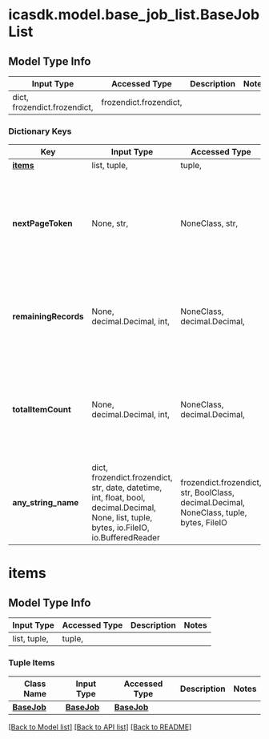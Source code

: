 # icasdk.model.base_job_list.BaseJobList

## Model Type Info
Input Type | Accessed Type | Description | Notes
------------ | ------------- | ------------- | -------------
dict, frozendict.frozendict,  | frozendict.frozendict,  |  | 

### Dictionary Keys
Key | Input Type | Accessed Type | Description | Notes
------------ | ------------- | ------------- | ------------- | -------------
**[items](#items)** | list, tuple,  | tuple,  |  | 
**nextPageToken** | None, str,  | NoneClass, str,  | The cursor to request the next page. For offset-based paging the value is an empty string. | [optional] 
**remainingRecords** | None, decimal.Decimal, int,  | NoneClass, decimal.Decimal,  | The number of records remaining (used in cursor based pagination) | [optional] value must be a 64 bit integer
**totalItemCount** | None, decimal.Decimal, int,  | NoneClass, decimal.Decimal,  | The total number of records matching the search criteria (used in offset based pagination) | [optional] value must be a 64 bit integer
**any_string_name** | dict, frozendict.frozendict, str, date, datetime, int, float, bool, decimal.Decimal, None, list, tuple, bytes, io.FileIO, io.BufferedReader | frozendict.frozendict, str, BoolClass, decimal.Decimal, NoneClass, tuple, bytes, FileIO | any string name can be used but the value must be the correct type | [optional]

# items

## Model Type Info
Input Type | Accessed Type | Description | Notes
------------ | ------------- | ------------- | -------------
list, tuple,  | tuple,  |  | 

### Tuple Items
Class Name | Input Type | Accessed Type | Description | Notes
------------- | ------------- | ------------- | ------------- | -------------
[**BaseJob**](BaseJob.md) | [**BaseJob**](BaseJob.md) | [**BaseJob**](BaseJob.md) |  | 

[[Back to Model list]](../../README.md#documentation-for-models) [[Back to API list]](../../README.md#documentation-for-api-endpoints) [[Back to README]](../../README.md)

